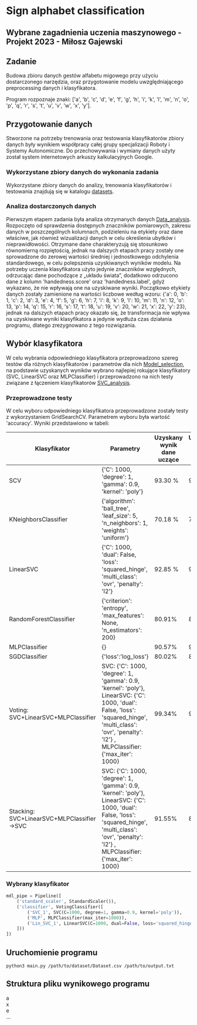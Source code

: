 # Sign alphabet classification
## Wybrane zagadnienia uczenia maszynowego - Projekt 2023 - Miłosz Gajewski
## Zadanie
Budowa zbioru danych gestów alfabetu migowego przy użyciu dostarczonego narzędzia, 
oraz przygotowanie modelu uwzględniającego preprocessing danych i klasyfikatora.

Program rozpoznaje znaki: ['a', 'b', 'c', 'd', 'e', 'f', 'g', 'h', 'i', 'k', 'l', 'm', 'n', 'o', 'p', 'q', 'r', 's', 't', 'u', 'v', 'w', 'x', 'y'].
## Przygotowanie danych
Stworzone na potrzeby trenowania oraz testowania klasyfikatorów zbiory danych były wynikiem współpracy całej grupy specjalizacji Roboty i Systemy Autonomiczne. Do przechowywania i wymiany danych użyty został system internetowych arkuszy kalkulacyjnych Google.
### Wykorzystane zbiory danych do wykonania zadania
Wykorzystane zbiory danych do analizy, trenowania klasyfikatorów i testowania znajdują się w katalogu [datasets](datasets).
### Analiza dostarczonych danych
Pierwszym etapem zadania była analiza otrzymanych danych [Data_analysis](analysis/Data_analysis.ipynb). Rozpoczęto od sprawdzenia dostępnych znaczników pomiarowych, zakresu danych w poszczególnych kolumnach, podzieleniu na etykiety oraz dane właściwe, jak również wizualizacji danych w celu określenia ubytków i nieprawidłowości. Otrzymane dane charakteryzują się stosunkowo równomierną rozpiętością, jednak na dalszych etapach pracy zostały one sprowadzone do zerowej wartości średniej i jednostkowego odchylenia standardowego, w celu polepszenia uzyskiwanych wyników modelu. Na potrzeby uczenia klasyfikatora użyto jedynie znaczników względnych, odrzucając dane pochodzące z „układu świata”, dodatkowo odrzucono dane z kolumn 'handedness.score' oraz 'handedness.label', gdyż wykazano, że nie wpływają one na uzyskiwane wyniki. Początkowo etykiety danych zostały zamienione na wartości liczbowe według wzoru: {'a': 0, 'b': 1, 'c': 2, 'd': 3, 'e': 4, 'f': 5, 'g': 6, 'h': 7, 'i': 8, 'k': 9, 'l': 10, 'm': 11, 'n': 12, 'o': 13, 'p': 14, 'q': 15, 'r': 16, 's': 17, 't': 18, 'u': 19, 'v': 20, 'w': 21, 'x': 22, 'y': 23}, jednak na dalszych etapach pracy okazało się, że transformacja nie wpływa na uzyskiwane wyniki klasyfikatora a jedynie wydłuża czas działania programu, dlatego zrezygnowano z tego rozwiązania.
## Wybór klasyfikatora
W celu wybrania odpowiedniego klasyfikatora przeprowadzono szereg testów dla różnych klasyfikatorów i parametrów dla nich [Model_selection](analysis/Model_selection.ipynb), na podstawie uzyskanych wyników wybrano najlepiej rokujące klasyfikatory (SVC, LinearSVC oraz MLPClassifier) i przeprowadzono na nich testy związane z łączeniem klasyfikatorów [SVC_analysis](analysis/SVC_analysis.ipynb).
### Przeprowadzone testy
W celu wyboru odpowiedniego klasyfikatora przeprowadzone zostały testy z wykorzystaniem GridSearchCV. Parametrem wyboru była wartość 'accuracy'. Wyniki przedstawiono w tabeli:

| Klasyfikator                               | Parametry                                                                                                                                                                                                 | Uzyskany wynik <br/> dane uczące | Uzyskany wynik <br/> dane testowe |
|--------------------------------------------|-----------------------------------------------------------------------------------------------------------------------------------------------------------------------------------------------------------|----------------------------------|-----------------------------------|
| SCV                                        | {'C': 1000, 'degree': 1, 'gamma': 0.9, 'kernel': 'poly'}                                                                                                                                                  | 93.30 %                          | 93.23%                            |
| KNeighborsClassifier                       | {'algorithm': 'ball_tree', 'leaf_size': 5, 'n_neighbors': 1, 'weights': 'uniform'}                                                                                                                        | 70.18 %                          | 73.89%                            |
| LinearSVC                                  | {'C': 1000, 'dual': False, 'loss': 'squared_hinge', 'multi_class': 'ovr', 'penalty': 'l2'}                                                                                                                | 92.85 %                          | 94.06%                            |
| RandomForestClassifier                     | {'criterion': 'entropy', 'max_features': None, 'n_estimators': 200}                                                                                                                                       | 80.91%                           | 81.90%                            |
| MLPClassifier                              | {}                                                                                                                                                                                                        | 90.57%                           | 93.23%                            |
| SGDClassifier                              | {'loss':'log_loss'}                                                                                                                                                                                       | 80.02%                           | 83.04%                            |
| Voting: SVC+LinearSVC+MLPClassifier        | SVC: {'C': 1000, 'degree': 1, 'gamma': 0.9, 'kernel': 'poly'}, LinearSVC:  {'C': 1000, 'dual': False, 'loss': 'squared_hinge', 'multi_class': 'ovr', 'penalty': 'l2'} , MLPClassifier: {'max_iter': 1000} | 99.34%                           | 94.94%                            |
| Stacking: SVC+LinearSVC+MLPClassifier->SVC | SVC: {'C': 1000, 'degree': 1, 'gamma': 0.9, 'kernel': 'poly'}, LinearSVC:  {'C': 1000, 'dual': False, 'loss': 'squared_hinge', 'multi_class': 'ovr', 'penalty': 'l2'} , MLPClassifier: {'max_iter': 1000} | 91.55%                           | 87.93%                            |

### Wybrany klasyfikator
```python
mdl_pipe = Pipeline([
    ('standard_scaler', StandardScaler()),
    ('classifier', VotingClassifier([
        ('SVC_1', SVC(C=1000, degree=1, gamma=0.9, kernel='poly')),
        ('MLP', MLPClassifier(max_iter=1000)),
        ('Lin_SVC_1', LinearSVC(C=1000, dual=False, loss='squared_hinge', multi_class='ovr', penalty='l2', max_iter=10000))
    ]))
])
```
## Uruchomienie programu
```console
python3 main.py /path/to/dataset/Dataset.csv /path/to/output.txt
```
## Struktura pliku wynikowego programu
a</br>
x</br>
e</br>
...
